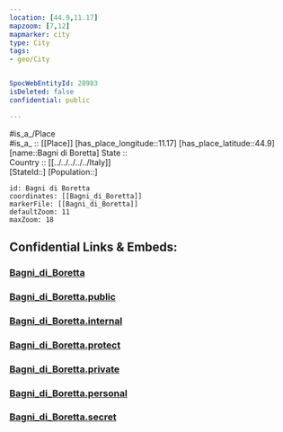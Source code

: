 ```yaml
---
location: [44.9,11.17] 
mapzoom: [7,12] 
mapmarker: city 
type: City
tags:
- geo/City


SpocWebEntityId: 28983
isDeleted: false
confidential: public

---
```

#is_a_/Place  
#is_a_ :: [[Place]] 
[has_place_longitude::11.17] 
[has_place_latitude::44.9] 
[name::Bagni di Boretta] 
State ::  
Country :: [[../../../../../Italy]]  
[StateId::] 
[Population::] 



```leaflet
id: Bagni di Boretta
coordinates: [[Bagni_di_Boretta]] 
markerFile: [[Bagni_di_Boretta]] 
defaultZoom: 11 
maxZoom: 18
```


## Confidential Links & Embeds: 

### [Bagni_di_Boretta](/_Standards/Earth/Continent/Europe/Europe~South/Italy/regions~Italy/Emilia-Romagna/Modena.Province/City/Bagni_di_Boretta.md) 

### [Bagni_di_Boretta.public](/_public/Earth/Continent/Europe/Europe~South/Italy/regions~Italy/Emilia-Romagna/Modena.Province/City/Bagni_di_Boretta.public.md) 

### [Bagni_di_Boretta.internal](/_internal/Earth/Continent/Europe/Europe~South/Italy/regions~Italy/Emilia-Romagna/Modena.Province/City/Bagni_di_Boretta.internal.md) 

### [Bagni_di_Boretta.protect](/_protect/Earth/Continent/Europe/Europe~South/Italy/regions~Italy/Emilia-Romagna/Modena.Province/City/Bagni_di_Boretta.protect.md) 

### [Bagni_di_Boretta.private](/_private/Earth/Continent/Europe/Europe~South/Italy/regions~Italy/Emilia-Romagna/Modena.Province/City/Bagni_di_Boretta.private.md) 

### [Bagni_di_Boretta.personal](/_personal/Earth/Continent/Europe/Europe~South/Italy/regions~Italy/Emilia-Romagna/Modena.Province/City/Bagni_di_Boretta.personal.md) 

### [Bagni_di_Boretta.secret](/_secret/Earth/Continent/Europe/Europe~South/Italy/regions~Italy/Emilia-Romagna/Modena.Province/City/Bagni_di_Boretta.secret.md)


